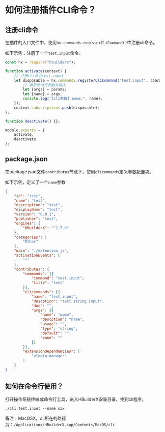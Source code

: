 # 如何注册插件CLI命令？

## 注册cli命令

在插件的入口文件中，使用`hx.commands.registerCliCommand()`中注册cli命令。

如下示例：注册了一个`test.input`命令。

```js
const hx = require("hbuilderx");

function activate(context) {
    // 注册cli命令test.input
    let disposable = hx.commands.registerCliCommand('test.input', (params) => {
        // 解析命令行参数与输入
        let {args} = params;
        let {name} = args;
        console.log("[cli参数] name:", name);
    });
    context.subscriptions.push(disposable);
};

function deactivate() {};

module.exports = {
    activate,
    deactivate
};
```

## package.json

在package.json文件`contributes`节点下，使用`clicommands`定义参数配置项。

如下示例，定义了一个`name`参数

```json
{
    "id": "test",
    "name": "test",
    "description": "test",
    "displayName": "test",
    "version": "0.0.1",
    "publisher": "test",
    "engines": {
        "HBuilderX": "^2.7.0"
    },
    "categories": [
        "Other"
    ],
    "main": "./extension.js",
    "activationEvents": [
        "*"
    ],
    "contributes": {
        "commands": [{
            "command": "test.input",
            "title": "test"
        }],
        "clicommands": [{
            "name": "test.input",
            "descption": "test string input",
            "doc": "",
            "args": [{
                "name": "name",
                "descption": "name",
                "usage": "",
                "type": "string",
                "default": "",
                "enum": ""
            }]
        }],
        "extensionDependencies": [
            "plugin-manager"
        ]
    }
}
```

## 如何在命令行使用？

打开操作系统终端或命令行工具，进入HBuilderX安装目录，找到cli程序。

```
./cli test.input --name xxx
```

备注：MacOSX，cli所在的路径为：`/Applications/HBuilderX.app/Contents/MacOS/cli`
